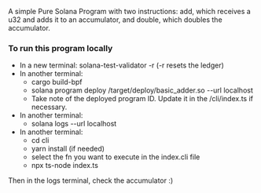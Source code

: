 A simple Pure Solana Program with two instructions: add, which receives a u32 and adds it to an accumulator, and double, which doubles the accumulator.

### To run this program locally
* In a new terminal: solana-test-validator -r (-r resets the ledger)
* In another terminal:
    - cargo build-bpf
    - solana program deploy <whatever-your-path>/target/deploy/basic_adder.so --url localhost
    - Take note of the deployed program ID. Update it in the /cli/index.ts if necessary.
* In another terminal:
    - solana logs <program ID> --url localhost
* In another terminal:
    - cd cli
    - yarn install (if needed)
    - select the fn you want to execute in the index.cli file 
    - npx ts-node index.ts

Then in the logs terminal, check the accumulator
:)
